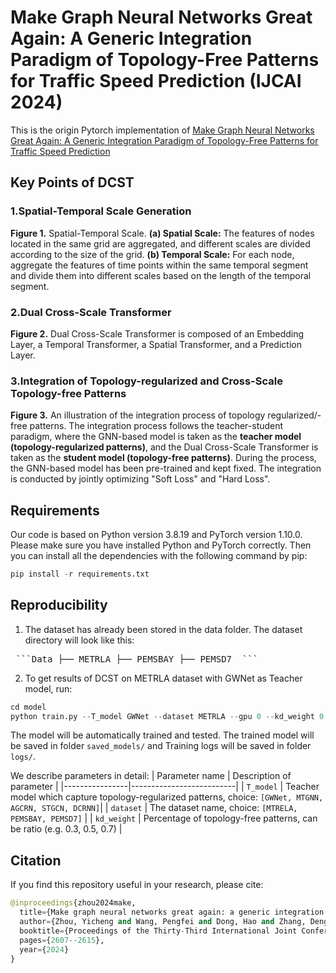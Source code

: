 # Make Graph Neural Networks Great Again: A Generic Integration Paradigm of Topology-Free Patterns for Traffic Speed Prediction (IJCAI 2024)
This is the origin Pytorch implementation of [Make Graph Neural Networks Great Again: A Generic Integration Paradigm of Topology-Free Patterns for Traffic Speed Prediction]() 

## Key Points of DCST
### 1.Spatial-Temporal Scale Generation
**Figure 1.** Spatial-Temporal Scale. **(a) Spatial Scale:** The features of nodes located in the same grid are aggregated, and different scales are divided according to the size of the grid. **(b) Temporal Scale:** For each node, aggregate the features of time points within the same temporal segment and divide them into different scales based on the length of the temporal segment. 

### 2.Dual Cross-Scale Transformer
**Figure 2.** Dual Cross-Scale Transformer is composed of an Embedding Layer, a Temporal Transformer, a Spatial Transformer, and a Prediction Layer.

### 3.Integration of Topology-regularized and Cross-Scale Topology-free Patterns
**Figure 3.** An illustration of the integration process of topology regularized/-free patterns. The integration process follows the teacher-student paradigm, where the GNN-based model is taken as the **teacher model (topology-regularized patterns)**, and the Dual Cross-Scale Transformer is taken as the **student model (topology-free patterns)**. During the process, the GNN-based model has been pre-trained and kept fixed. The integration is conducted by jointly optimizing "Soft Loss" and "Hard Loss".

## Requirements
Our code is based on Python version 3.8.19 and PyTorch version 1.10.0. Please make sure you have installed Python and PyTorch correctly. Then you can install all the dependencies with the following command by pip: 
```python
pip install -r requirements.txt
```

## Reproducibility
1. The dataset has already been stored in the data folder. The dataset directory will look like this:
<pre> ```Data ├── METRLA ├── PEMSBAY ├── PEMSD7  ``` </pre>


2. To get results of DCST on METRLA dataset with GWNet as Teacher model, run:
```python
cd model
python train.py --T_model GWNet --dataset METRLA --gpu 0 --kd_weight 0.5
```
The model will be automatically trained and tested. The trained model will be saved in folder `saved_models/` and Training logs will be saved in folder `logs/`.

We describe parameters in detail:
| Parameter name | Description of parameter |
|----------------|--------------------------|
| `T_model`         | Teacher model which capture topology-regularized patterns, choice: `[GWNet, MTGNN, AGCRN, STGCN, DCRNN]`|
| `dataset`         | The dataset name, choice: `[MTRELA, PEMSBAY, PEMSD7]` |
| `kd_weight`         | Percentage of topology-free patterns, can be ratio (e.g. 0.3, 0.5, 0.7) |

## Citation
If you find this repository useful in your research, please cite:
```python
@inproceedings{zhou2024make,
  title={Make graph neural networks great again: a generic integration paradigm of topology-free patterns for traffic speed prediction},
  author={Zhou, Yicheng and Wang, Pengfei and Dong, Hao and Zhang, Denghui and Yang, Dingqi and Fu, Yanjie and Wang, Pengyang},
  booktitle={Proceedings of the Thirty-Third International Joint Conference on Artificial Intelligence},
  pages={2607--2615},
  year={2024}
}
```







